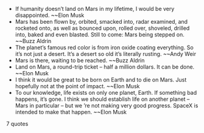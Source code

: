  - If humanity doesn’t land on Mars in my lifetime, I would be very disappointed. ~~Elon Musk
 - Mars has been flown by, orbited, smacked into, radar examined, and rocketed onto, as well as bounced upon, rolled over, shoveled, drilled into, baked and even blasted. Still to come: Mars being stepped on. ~~Buzz Aldrin
 - The planet’s famous red color is from iron oxide coating everything. So it’s not just a desert. It’s a desert so old it’s literally rusting. ~~Andy Weir
 - Mars is there, waiting to be reached. ~~Buzz Aldrin
 - Land on Mars, a round-trip ticket – half a million dollars. It can be done. ~~Elon Musk
 - I think it would be great to be born on Earth and to die on Mars. Just hopefully not at the point of impact. ~~Elon Musk
 - To our knowledge, life exists on only one planet, Earth. If something bad happens, it’s gone. I think we should establish life on another planet – Mars in particular – but we ’re not making very good progress. SpaceX is intended to make that happen. ~~Elon Musk

7 quotes